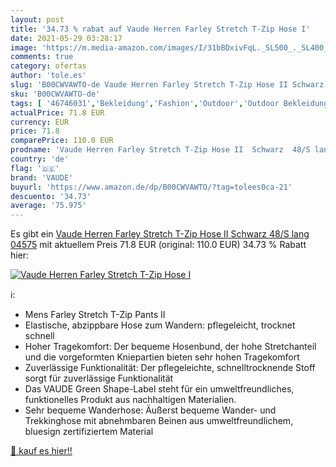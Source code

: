 ```yaml
---
layout: post
title: '34.73 % rabat auf Vaude Herren Farley Stretch T-Zip Hose I'
date: 2021-05-29 03:28:17
image: 'https://m.media-amazon.com/images/I/31bBDxivFqL._SL500_._SL400_.jpg'
comments: true
category: ofertas
author: 'tole.es'
slug: 'B00CWVAWTO-de Vaude Herren Farley Stretch T-Zip Hose II Schwarz 48/S...'
sku: 'B00CWVAWTO-de'
tags: [ '46746031','Bekleidung','Fashion','Outdoor','Outdoor Bekleidung für Herren','Outdoor Hosen für Herren','Outdoor-Bekleidung','Outdoorbekleidung','Produkte','Sport','Sport & Freizeit','Sport & Outdoor Aktivitäten, Bekleidung & Ausrüstung','vaude', ]
actualPrice: 71.8 EUR
currency: EUR
price: 71.8
comparePrice: 110.0 EUR
prodname: 'Vaude Herren Farley Stretch T-Zip Hose II  Schwarz  48/S lang    04575'
country: 'de'
flag: '🇩🇪'
brand: 'VAUDE'
buyurl: 'https://www.amazon.de/dp/B00CWVAWTO/?tag=tolees0ca-21'
descuento: '34.73'
average: '75.975'
---
```


Es gibt ein [Vaude Herren Farley Stretch T-Zip Hose II  Schwarz  48/S lang    04575](https://www.amazon.de/dp/B00CWVAWTO/?tag=tolees0ca-21) mit aktuellem Preis 71.8 EUR (original: 110.0 EUR) 34.73 % Rabatt hier:

[![Vaude Herren Farley Stretch T-Zip Hose I](https://m.media-amazon.com/images/I/31bBDxivFqL._SL500_._SL400_.jpg)](https://www.amazon.de/dp/B00CWVAWTO/?tag=tolees0ca-21)

ℹ️:

- Mens Farley Stretch T-Zip Pants II
- Elastische, abzippbare Hose zum Wandern: pflegeleicht, trocknet schnell
- Hoher Tragekomfort: Der bequeme Hosenbund, der hohe Stretchanteil und die vorgeformten Kniepartien bieten sehr hohen Tragekomfort
- Zuverlässige Funktionalität: Der pflegeleichte, schnelltrocknende Stoff sorgt für zuverlässige Funktionalität
- Das VAUDE Green Shape-Label steht für ein umweltfreundliches, funktionelles Produkt aus nachhaltigen Materialien.
- Sehr bequeme Wanderhose: Äußerst bequeme Wander- und Trekkinghose mit abnehmbaren Beinen aus umweltfreundlichem, bluesign zertifiziertem Material

[🛒 kauf es hier!!](https://www.amazon.de/dp/B00CWVAWTO/?tag=tolees0ca-21)
